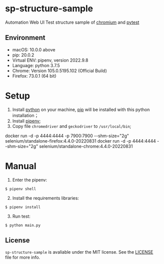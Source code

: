 # sp-structure-sample

Automation Web UI Test structure sample of [chromium](https://www.chromium.org/)
and [pytest](https://docs.pytest.org/en/latest/)

## Environment

* macOS: 10.0.0 above
* pip: 20.0.2
* Virtual ENV: pipenv, version 2022.9.8
* Language: python 3.7.5
* Chrome: Version 105.0.5195.102 (Official Build)
* Firefox: 73.0.1 (64 bit)

# Setup

1. Install [python](https://www.python.org/) on your machine, [pip](https://pypi.org/project/pip/) will be installed
   with this python installation；
2. Install [pipenv](https://github.com/pypa/pipenv);
3. Copy file `chromedriver` and `geckodriver` to `/usr/local/bin`;

docker run -d -p 4444:4444 -p 7900:7900 --shm-size="2g" selenium/standalone-firefox:4.4.0-20220831
docker run -d -p 4444:4444 --shm-size="2g" selenium/standalone-chrome:4.4.0-20220831

# Manual

1. Enter the pipenv:

```shell
$ pipenv shell
```

2. Install the requirements libraries:

```shell
$ pipenv install
```

3. Run test:

```shell
$ python main.py
```

## License

`sp-structure-sample` is avaliable under the MIT license. See
the [LICENSE](https://github.com/gaoshanyu/sp-structure-sample/master/LICENSE) file for more info.
